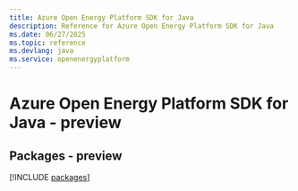 ```yaml
---
title: Azure Open Energy Platform SDK for Java
description: Reference for Azure Open Energy Platform SDK for Java
ms.date: 06/27/2025
ms.topic: reference
ms.devlang: java
ms.service: openenergyplatform
---
```

# Azure Open Energy Platform SDK for Java - preview
## Packages - preview
[!INCLUDE [packages](open-energy-platform-index.md)]